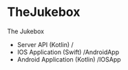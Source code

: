 # TheJukebox
The Jukebox

- Server API (Kotlin) /
- IOS Application (Swift) /AndroidApp
- Android Application (Kotlin) /IOSApp
